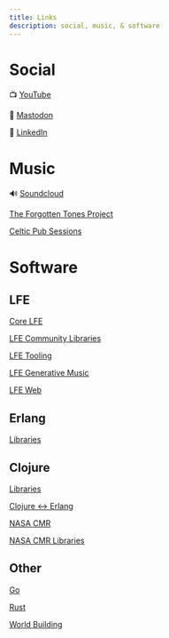 ```yaml
---
title: Links
description: social, music, & software
---
```


# Social

📺 [YouTube](https://youtube.com/@dmmcg)

🐘 [Mastodon](https://mastodon.social/web/@oubiwann)

🔗 [LinkedIn](https://www.linkedin.com/in/oubiwann/)

# Music

🔊 [Soundcloud](https://soundcloud.com/oubiwann/tracks)

[The Forgotten Tones Project](https://forgottenton.es/)

[Celtic Pub Sessions](https://sleepyeye-pub-sessions.github.io/links/)

# Software

## LFE

[Core LFE](https://github.com/lfe)

[LFE Community Libraries](https://github.com/lfex)

[LFE Tooling](https://github.com/lfe-rebar3)

[LFE Generative Music](https://github.com/ut-proj)

[LFE Web](https://github.com/lfe-mug)

## Erlang

[Libraries](https://github.com/erlsci)

## Clojure

[Libraries](https://github.com/clojusc)

[Clojure <-> Erlang](https://github.com/clojang)

[NASA CMR](https://github.com/nasa/Common-Metadata-Repository)

[NASA CMR Libraries](https://github.com/cmr-exchange)

## Other

[Go](https://github.com/geomyidia)

[Rust](https://github.com/oxur)

[World Building](https://github.com/hexagram30)
